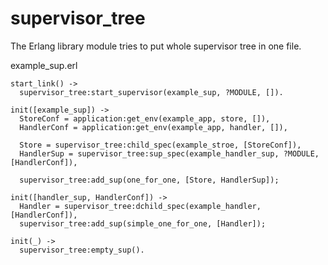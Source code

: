 # supervisor_tree

The Erlang library module tries to put whole supervisor tree in one file.

example_sup.erl
```
start_link() ->
  supervisor_tree:start_supervisor(example_sup, ?MODULE, []).

init([example_sup]) ->
  StoreConf = application:get_env(example_app, store, []),
  HandlerConf = application:get_env(example_app, handler, []),
  
  Store = supervisor_tree:child_spec(example_stroe, [StoreConf]),
  HandlerSup = supervisor_tree:sup_spec(example_handler_sup, ?MODULE, [HandlerConf]),
  
  supervisor_tree:add_sup(one_for_one, [Store, HandlerSup]);
  
init([handler_sup, HandlerConf]) ->
  Handler = supervisor_tree:dchild_spec(example_handler, [HandlerConf]),
  supervisor_tree:add_sup(simple_one_for_one, [Handler]);

init(_) ->
  supervisor_tree:empty_sup().
```
